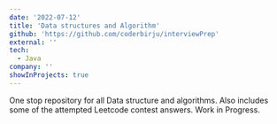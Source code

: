 ```yaml
---
date: '2022-07-12'
title: 'Data structures and Algorithm'
github: 'https://github.com/coderbirju/interviewPrep'
external: ''
tech:
  - Java
company: ''
showInProjects: true
---
```


One stop repository for all Data structure and algorithms. Also includes some of the attempted Leetcode contest answers. Work in Progress.

